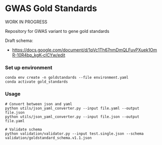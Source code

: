 GWAS Gold Standards
===================

WORK IN PROGRESS

Repository for GWAS variant to gene gold standards

Draft schema:
- https://docs.google.com/document/d/1qVc1Th67nmDmQLFuvPXuek1OmR-10R4bp_kgK-cICYw/edit

### Set up environment

```
conda env create -n goldstandards --file environment.yaml
conda activate gold_standards
```

### Usage

```
# Convert between json and yaml
python utils/json_yaml_converter.py --input file.yaml --output file.json
python utils/json_yaml_converter.py --input file.json --output file.yaml

# Validate schema
python validation/validator.py --input test.single.json --schema validation/goldstandard_schema.v1.1.json
```
